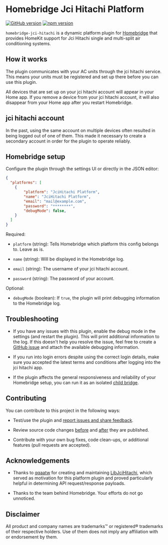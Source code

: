 # Homebridge Jci Hitachi Platform

[![GitHub version](https://img.shields.io/github/package-json/v/tasict/homebridge-jci-hitachi-platform?label=GitHub)](https://github.com/tasict/homebridge-jci-hitachi-platform)
[![npm version](https://img.shields.io/npm/v/homebridge-jci-hitachi-platform?color=%23cb3837&label=npm)](https://www.npmjs.com/package/homebridge-jci-hitachi-platform)

`homebridge-jci-hitachi` is a dynamic platform plugin for [Homebridge](https://homebridge.io) that provides HomeKit support for Jci Hitachi single and multi-split air conditioning systems.

## How it works
The plugin communicates with your AC units through the jci hitachi service. This means your units must be registered and set up there before you can use this plugin.

All devices that are set up on your jci hitachi account will appear in your Home app. If you remove a device from your jci hitachi account, it will also disappear from your Home app after you restart Homebridge.

## jci hitachi account

In the past, using the same account on multiple devices often resulted in being logged out of one of them. This made it necessary to create a secondary account in order for the plugin to operate reliably.

## Homebridge setup
Configure the plugin through the settings UI or directly in the JSON editor:

```json
{
  "platforms": [
    {
        "platform": "JciHitachi Platform",
        "name": "JciHitachi Platform",
        "email": "mail@example.com",
        "password": "********",
        "debugMode": false,
    }
  ]
}
```

Required:

* `platform` (string):
Tells Homebridge which platform this config belongs to. Leave as is.

* `name` (string):
Will be displayed in the Homebridge log.

* `email` (string):
The username of your jci hitachi account.

* `password` (string):
The password of your account.

Optional:

* `debugMode` (boolean):
If `true`, the plugin will print debugging information to the Homebridge log.

## Troubleshooting

- If you have any issues with this plugin, enable the debug mode in the settings (and restart the plugin). This will print additional information to the log. If this doesn't help you resolve the issue, feel free to create a [GitHub issue](https://github.com/tasict/homebridge-jci-hitachi/issues) and attach the available debugging information.

- If you run into login errors despite using the correct login details, make sure you accepted the latest terms and conditions after logging into the jci hitachi app.

- If the plugin affects the general responsiveness and reliability of your Homebridge setup, you can run it as an isolated [child bridge](https://github.com/homebridge/homebridge/wiki/Child-Bridges).

## Contributing

You can contribute to this project in the following ways:

* Test/use the plugin and [report issues and share feedback](https://github.com/tasict/homebridge-jci-hitachi/issues).

* Review source code changes [before](https://github.com/tasict/homebridge-jci-hitachi/pulls) and [after](https://github.com/tasict/homebridge-jci-hitachi/commits/master) they are published.

* Contribute with your own bug fixes, code clean-ups, or additional features (pull requests are accepted).

## Acknowledgements
* Thanks to [qqaatw](https://github.com/qqaatw) for creating and maintaining [LibJciHitachi](https://github.com/qqaatw/LibJciHitachi), which served as motivation for this platform plugin and proved particularly helpful in determining API request/response payloads.

* Thanks to the team behind Homebridge. Your efforts do not go unnoticed.

## Disclaimer
All product and company names are trademarks™ or registered® trademarks of their respective holders. Use of them does not imply any affiliation with or endorsement by them.
